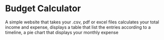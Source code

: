 # Budget Calculator

A simple website that takes your .csv, pdf or excel files calculates your total income and expense, displays a table that list the entries according to a timeline, a pie chart that displays your monthly expense